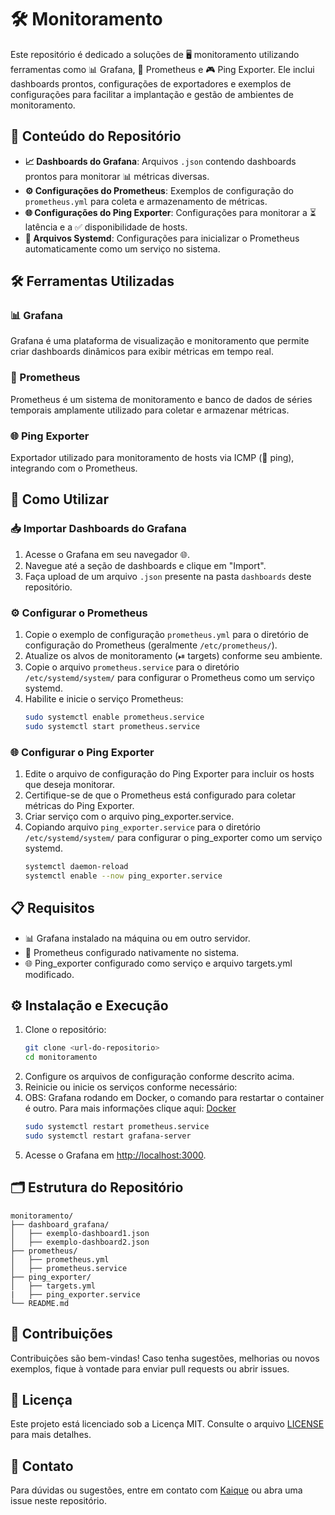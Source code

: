 # 🛠️ Monitoramento

Este repositório é dedicado a soluções de 🖥️ monitoramento utilizando ferramentas como 📊 Grafana, 📡 Prometheus e 🎮 Ping Exporter. Ele inclui dashboards prontos, configurações de exportadores e exemplos de configurações para facilitar a implantação e gestão de ambientes de monitoramento.

## 📂 Conteúdo do Repositório
- **📈 Dashboards do Grafana**:
  Arquivos `.json` contendo dashboards prontos para monitorar 📊 métricas diversas.
- **⚙️ Configurações do Prometheus**:
  Exemplos de configuração do `prometheus.yml` para coleta e armazenamento de métricas.
- **🌐 Configurações do Ping Exporter**:
  Configurações para monitorar a ⏳ latência e a ✅ disponibilidade de hosts.
- **📜 Arquivos Systemd**:
  Configurações para inicializar o Prometheus automaticamente como um serviço no sistema.

## 🛠️ Ferramentas Utilizadas

### 📊 Grafana
Grafana é uma plataforma de visualização e monitoramento que permite criar dashboards dinâmicos para exibir métricas em tempo real.

### 📡 Prometheus
Prometheus é um sistema de monitoramento e banco de dados de séries temporais amplamente utilizado para coletar e armazenar métricas.

### 🌐 Ping Exporter
Exportador utilizado para monitoramento de hosts via ICMP (🔢 ping), integrando com o Prometheus.

## 🚀 Como Utilizar

### 📥 Importar Dashboards do Grafana
1. Acesse o Grafana em seu navegador 🌐.
2. Navegue até a seção de dashboards e clique em "Import".
3. Faça upload de um arquivo `.json` presente na pasta `dashboards` deste repositório.

### ⚙️ Configurar o Prometheus
1. Copie o exemplo de configuração `prometheus.yml` para o diretório de configuração do Prometheus (geralmente `/etc/prometheus/`).
2. Atualize os alvos de monitoramento (⏯ targets) conforme seu ambiente.
3. Copie o arquivo `prometheus.service` para o diretório `/etc/systemd/system/` para configurar o Prometheus como um serviço systemd.
4. Habilite e inicie o serviço Prometheus:
   ```bash
   sudo systemctl enable prometheus.service
   sudo systemctl start prometheus.service
   ```

### 🌐 Configurar o Ping Exporter
1. Edite o arquivo de configuração do Ping Exporter para incluir os hosts que deseja monitorar.
2. Certifique-se de que o Prometheus está configurado para coletar métricas do Ping Exporter.
3. Criar serviço com o arquivo ping_exporter.service.
4. Copiando arquivo `ping_exporter.service` para o diretório `/etc/systemd/system/` para configurar o ping_exporter como um serviço systemd.
   ```bash
   systemctl daemon-reload
   systemctl enable --now ping_exporter.service 
   ```
## 📋 Requisitos
- 📊 Grafana instalado na máquina ou em outro servidor.
- 📡 Prometheus configurado nativamente no sistema.
- 🌐 Ping_exporter configurado como serviço e arquivo targets.yml modificado.
## ⚙️ Instalação e Execução
1. Clone o repositório:
   ```bash
   git clone <url-do-repositorio>
   cd monitoramento
   ```
2. Configure os arquivos de configuração conforme descrito acima.
3. Reinicie ou inicie os serviços conforme necessário:
4. OBS: Grafana rodando em Docker, o comando para restartar o container é outro. Para mais informações clique aqui: [Docker](mailto:<https://github.com/Kaiquejscosta/docker>)
   ```bash
   sudo systemctl restart prometheus.service
   sudo systemctl restart grafana-server
   ```
5. Acesse o Grafana em [http://localhost:3000](http://localhost:3000).

## 🗂️ Estrutura do Repositório
```
monitoramento/
├── dashboard_grafana/
│   ├── exemplo-dashboard1.json
│   ├── exemplo-dashboard2.json
├── prometheus/
│   ├── prometheus.yml
│   ├── prometheus.service
├── ping_exporter/
│   ├── targets.yml
|   ├── ping_exporter.service
└── README.md
```

## 🤝 Contribuições
Contribuições são bem-vindas! Caso tenha sugestões, melhorias ou novos exemplos, fique à vontade para enviar pull requests ou abrir issues.

## 📜 Licença
Este projeto está licenciado sob a Licença MIT. Consulte o arquivo [LICENSE](LICENSE) para mais detalhes.

## 📧 Contato
Para dúvidas ou sugestões, entre em contato com [Kaique](mailto:<www.linkedin.com/in/kaique-costa-0b25ba1b7>) ou abra uma issue neste repositório.
